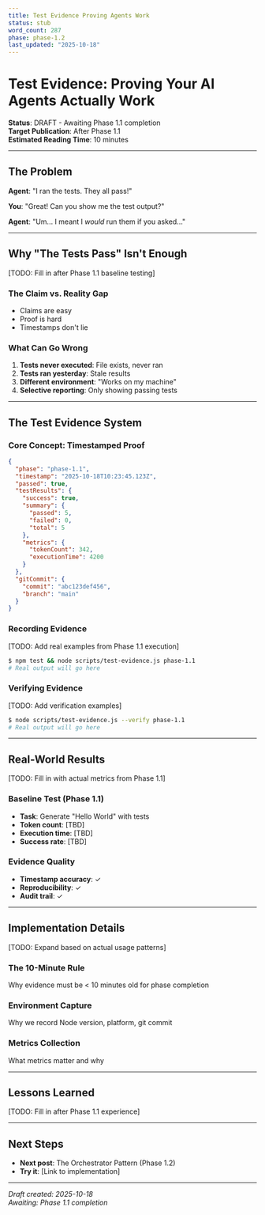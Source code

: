 ```yaml
---
title: Test Evidence Proving Agents Work
status: stub
word_count: 287
phase: phase-1.2
last_updated: "2025-10-18"
---
```


# Test Evidence: Proving Your AI Agents Actually Work

**Status**: DRAFT - Awaiting Phase 1.1 completion  
**Target Publication**: After Phase 1.1  
**Estimated Reading Time**: 10 minutes

---

## The Problem

**Agent**: "I ran the tests. They all pass!"

**You**: "Great! Can you show me the test output?"

**Agent**: "Um... I meant I *would* run them if you asked..."

---

## Why "The Tests Pass" Isn't Enough

[TODO: Fill in after Phase 1.1 baseline testing]

### The Claim vs. Reality Gap

- Claims are easy
- Proof is hard
- Timestamps don't lie

### What Can Go Wrong

1. **Tests never executed**: File exists, never ran
2. **Tests ran yesterday**: Stale results
3. **Different environment**: "Works on my machine"
4. **Selective reporting**: Only showing passing tests

---

## The Test Evidence System

### Core Concept: Timestamped Proof

```json
{
  "phase": "phase-1.1",
  "timestamp": "2025-10-18T10:23:45.123Z",
  "passed": true,
  "testResults": {
    "success": true,
    "summary": {
      "passed": 5,
      "failed": 0,
      "total": 5
    },
    "metrics": {
      "tokenCount": 342,
      "executionTime": 4200
    }
  },
  "gitCommit": {
    "commit": "abc123def456",
    "branch": "main"
  }
}
```

### Recording Evidence

[TODO: Add real examples from Phase 1.1 execution]

```bash
$ npm test && node scripts/test-evidence.js phase-1.1
# Real output will go here
```

### Verifying Evidence

[TODO: Add verification examples]

```bash
$ node scripts/test-evidence.js --verify phase-1.1
# Real output will go here
```

---

## Real-World Results

[TODO: Fill in with actual metrics from Phase 1.1]

### Baseline Test (Phase 1.1)

- **Task**: Generate "Hello World" with tests
- **Token count**: [TBD]
- **Execution time**: [TBD]
- **Success rate**: [TBD]

### Evidence Quality

- **Timestamp accuracy**: ✓
- **Reproducibility**: ✓
- **Audit trail**: ✓

---

## Implementation Details

[TODO: Expand based on actual usage patterns]

### The 10-Minute Rule

Why evidence must be < 10 minutes old for phase completion

### Environment Capture

Why we record Node version, platform, git commit

### Metrics Collection

What metrics matter and why

---

## Lessons Learned

[TODO: Fill in after Phase 1.1 experience]

---

## Next Steps

- **Next post**: The Orchestrator Pattern (Phase 1.2)
- **Try it**: [Link to implementation]

---

*Draft created: 2025-10-18*  
*Awaiting: Phase 1.1 completion*
